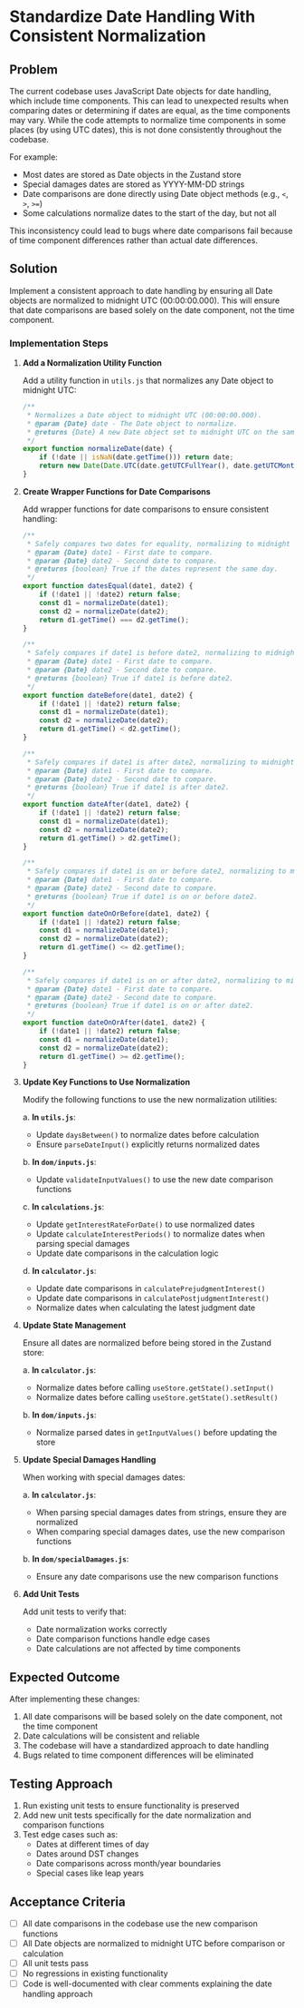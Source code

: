 # Standardize Date Handling With Consistent Normalization

## Problem

The current codebase uses JavaScript Date objects for date handling, which include time components. This can lead to unexpected results when comparing dates or determining if dates are equal, as the time components may vary. While the code attempts to normalize time components in some places (by using UTC dates), this is not done consistently throughout the codebase.

For example:
- Most dates are stored as Date objects in the Zustand store
- Special damages dates are stored as YYYY-MM-DD strings
- Date comparisons are done directly using Date object methods (e.g., `<`, `>`, `>=`)
- Some calculations normalize dates to the start of the day, but not all

This inconsistency could lead to bugs where date comparisons fail because of time component differences rather than actual date differences.

## Solution

Implement a consistent approach to date handling by ensuring all Date objects are normalized to midnight UTC (00:00:00.000). This will ensure that date comparisons are based solely on the date component, not the time component.

### Implementation Steps

1. **Add a Normalization Utility Function**

   Add a utility function in `utils.js` that normalizes any Date object to midnight UTC:

   ```javascript
   /**
    * Normalizes a Date object to midnight UTC (00:00:00.000).
    * @param {Date} date - The Date object to normalize.
    * @returns {Date} A new Date object set to midnight UTC on the same day.
    */
   export function normalizeDate(date) {
       if (!date || isNaN(date.getTime())) return date;
       return new Date(Date.UTC(date.getUTCFullYear(), date.getUTCMonth(), date.getUTCDate()));
   }
   ```

2. **Create Wrapper Functions for Date Comparisons**

   Add wrapper functions for date comparisons to ensure consistent handling:

   ```javascript
   /**
    * Safely compares two dates for equality, normalizing to midnight UTC.
    * @param {Date} date1 - First date to compare.
    * @param {Date} date2 - Second date to compare.
    * @returns {boolean} True if the dates represent the same day.
    */
   export function datesEqual(date1, date2) {
       if (!date1 || !date2) return false;
       const d1 = normalizeDate(date1);
       const d2 = normalizeDate(date2);
       return d1.getTime() === d2.getTime();
   }

   /**
    * Safely compares if date1 is before date2, normalizing to midnight UTC.
    * @param {Date} date1 - First date to compare.
    * @param {Date} date2 - Second date to compare.
    * @returns {boolean} True if date1 is before date2.
    */
   export function dateBefore(date1, date2) {
       if (!date1 || !date2) return false;
       const d1 = normalizeDate(date1);
       const d2 = normalizeDate(date2);
       return d1.getTime() < d2.getTime();
   }

   /**
    * Safely compares if date1 is after date2, normalizing to midnight UTC.
    * @param {Date} date1 - First date to compare.
    * @param {Date} date2 - Second date to compare.
    * @returns {boolean} True if date1 is after date2.
    */
   export function dateAfter(date1, date2) {
       if (!date1 || !date2) return false;
       const d1 = normalizeDate(date1);
       const d2 = normalizeDate(date2);
       return d1.getTime() > d2.getTime();
   }

   /**
    * Safely compares if date1 is on or before date2, normalizing to midnight UTC.
    * @param {Date} date1 - First date to compare.
    * @param {Date} date2 - Second date to compare.
    * @returns {boolean} True if date1 is on or before date2.
    */
   export function dateOnOrBefore(date1, date2) {
       if (!date1 || !date2) return false;
       const d1 = normalizeDate(date1);
       const d2 = normalizeDate(date2);
       return d1.getTime() <= d2.getTime();
   }

   /**
    * Safely compares if date1 is on or after date2, normalizing to midnight UTC.
    * @param {Date} date1 - First date to compare.
    * @param {Date} date2 - Second date to compare.
    * @returns {boolean} True if date1 is on or after date2.
    */
   export function dateOnOrAfter(date1, date2) {
       if (!date1 || !date2) return false;
       const d1 = normalizeDate(date1);
       const d2 = normalizeDate(date2);
       return d1.getTime() >= d2.getTime();
   }
   ```

3. **Update Key Functions to Use Normalization**

   Modify the following functions to use the new normalization utilities:

   a. **In `utils.js`**:
   - Update `daysBetween()` to normalize dates before calculation
   - Ensure `parseDateInput()` explicitly returns normalized dates

   b. **In `dom/inputs.js`**:
   - Update `validateInputValues()` to use the new date comparison functions

   c. **In `calculations.js`**:
   - Update `getInterestRateForDate()` to use normalized dates
   - Update `calculateInterestPeriods()` to normalize dates when parsing special damages
   - Update date comparisons in the calculation logic

   d. **In `calculator.js`**:
   - Update date comparisons in `calculatePrejudgmentInterest()`
   - Update date comparisons in `calculatePostjudgmentInterest()`
   - Normalize dates when calculating the latest judgment date

4. **Update State Management**

   Ensure all dates are normalized before being stored in the Zustand store:

   a. **In `calculator.js`**:
   - Normalize dates before calling `useStore.getState().setInput()`
   - Normalize dates before calling `useStore.getState().setResult()`

   b. **In `dom/inputs.js`**:
   - Normalize parsed dates in `getInputValues()` before updating the store

5. **Update Special Damages Handling**

   When working with special damages dates:

   a. **In `calculator.js`**:
   - When parsing special damages dates from strings, ensure they are normalized
   - When comparing special damages dates, use the new comparison functions

   b. **In `dom/specialDamages.js`**:
   - Ensure any date comparisons use the new comparison functions

6. **Add Unit Tests**

   Add unit tests to verify that:
   - Date normalization works correctly
   - Date comparison functions handle edge cases
   - Date calculations are not affected by time components

## Expected Outcome

After implementing these changes:

1. All date comparisons will be based solely on the date component, not the time component
2. Date calculations will be consistent and reliable
3. The codebase will have a standardized approach to date handling
4. Bugs related to time component differences will be eliminated

## Testing Approach

1. Run existing unit tests to ensure functionality is preserved
2. Add new unit tests specifically for the date normalization and comparison functions
3. Test edge cases such as:
   - Dates at different times of day
   - Dates around DST changes
   - Date comparisons across month/year boundaries
   - Special cases like leap years

## Acceptance Criteria

- [ ] All date comparisons in the codebase use the new comparison functions
- [ ] All Date objects are normalized to midnight UTC before comparison or calculation
- [ ] All unit tests pass
- [ ] No regressions in existing functionality
- [ ] Code is well-documented with clear comments explaining the date handling approach
